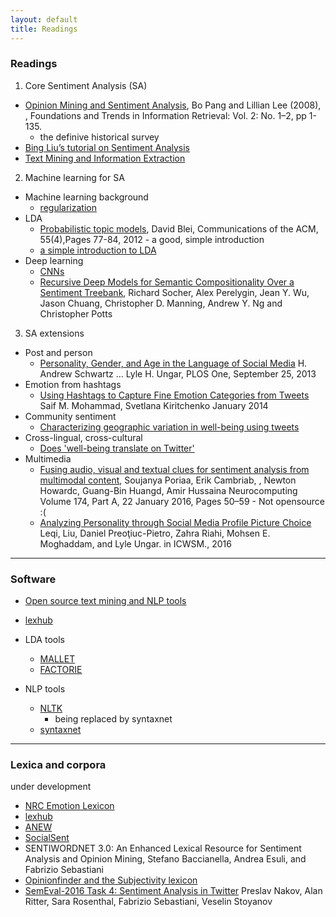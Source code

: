 ```yaml
---
layout: default
title: Readings
---
```

### Readings

1. Core Sentiment Analysis (SA)
- [Opinion Mining and Sentiment Analysis](http://www.cs.cornell.edu/home/llee/omsa/omsa.pdf), Bo Pang and Lillian Lee (2008), 
, Foundations and Trends in Information Retrieval: Vol. 2: No. 1–2, pp 1-135. 
  - the definive historical survey
- [Bing Liu’s tutorial on Sentiment Analysis](http://www.cs.uic.edu/~liub/FBS/Sentiment-Analysis-tutorial-AAAI-2011.pdf)
- [Text Mining and Information Extraction](http://www.slideshare.net/Cloud/sa2-text-mining-from-user-generated-content)

2. Machine learning for SA
- Machine learning background
  - [regularization](https://www.youtube.com/watch?v=nmHNXsDPPFQ)
- LDA
  - [Probabilistic topic models](https://www.cs.princeton.edu/~blei/papers/Blei2012.pdf), David Blei, Communications of the ACM, 55(4),Pages 77-84, 2012  - a good, simple introduction
  - [a simple introduction to LDA](http://tedunderwood.com/2012/04/07/topic-modeling-made-just-simple-enough/)
- Deep learning
  - [CNNs](http://deeplearning.net/tutorial/lenet.html)
  - [Recursive Deep Models for Semantic Compositionality Over a Sentiment Treebank](http://nlp.stanford.edu/~socherr/EMNLP2013_RNTN.pdf), Richard Socher, Alex Perelygin, Jean Y. Wu, Jason Chuang, Christopher D. Manning, Andrew Y. Ng and Christopher Potts

3. SA extensions
- Post and person
  - [Personality, Gender, and Age in the Language of Social Media](journals.plos.org/plosone/article?id=10.1371/journal.pone.0073791) H. Andrew Schwartz ... Lyle H. Ungar, PLOS One, September 25, 2013
- Emotion from hashtags
  - [Using Hashtags to Capture Fine Emotion Categories from Tweets](saifmohammad.com/WebDocs/hashtags-MK.pdf)   Saif M. Mohammad, Svetlana Kiritchenko  January 2014
- Community sentiment
  - [Characterizing geographic variation in well-being using tweets](http://wwbp.org/papers/icwsm2013_cnty-wb.pdf)
- Cross-lingual, cross-cultural
  - [Does 'well-being translate on Twitter'](http://wwbp.org/papers/EMNLP_2016_Does_well_being_translate_on_Twitter.pdf)
- Multimedia
  - [Fusing audio, visual and textual clues for sentiment analysis from multimodal content](http://www.sciencedirect.com/science/article/pii/S0925231215011297), Soujanya Poriaa, Erik Cambriab, , Newton Howardc, Guang-Bin Huangd, Amir Hussaina Neurocomputing Volume 174, Part A, 22 January 2016, Pages 50–59 - Not opensource :(
  - [Analyzing Personality through Social Media Profile Picture Choice](http://sites.sas.upenn.edu/danielpr/files/persimages16icwsm.pdf) Leqi, Liu, Daniel Preoţiuc-Pietro, Zahra Riahi, Mohsen E. Moghaddam, and Lyle Ungar.  in ICWSM., 2016

------------------------------------------------------------------------

### Software

- [Open source text mining and NLP tools](https://alliance.seas.upenn.edu/~datamine/wiki/index.php?title=Text_Mining)
- [lexhub](http://lexhub.org)
- LDA tools
  - [MALLET](http://mallet.cs.umass.edu/topics.php)
  - [FACTORIE](http://factorie.cs.umass.edu/)

- NLP tools
  - [NLTK](www.nltk.org)
    - being replaced by syntaxnet
  - [syntaxnet](https://www.tensorflow.org/tutorials/syntaxnet/)

-------------------------------------------------------------------------

### Lexica and corpora

under development
 - [NRC Emotion Lexicon](http://saifmohammad.com/WebPages/NRC-Emotion-Lexicon.htm)
- [lexhub](http://lexhub.org)
- [ANEW](http://csea.phhp.ufl.edu/media/anewmessage.html)
- [SocialSent](http://nlp.stanford.edu/projects/socialsent/)
- SENTIWORDNET 3.0: An Enhanced Lexical Resource for Sentiment Analysis and Opinion Mining, Stefano Baccianella, Andrea Esuli, and Fabrizio Sebastiani
- [Opinionfinder and the Subjectivity lexicon](http://mpqa.cs.pitt.edu/)
- [SemEval-2016 Task 4: Sentiment Analysis in Twitter](http://anthology.aclweb.org/S/S16/S16-1001.pdf)
Preslav Nakov, Alan Ritter, Sara Rosenthal, Fabrizio Sebastiani, Veselin Stoyanov


